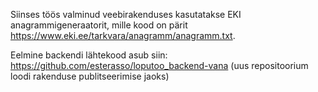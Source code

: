 Siinses töös valminud veebirakenduses kasutatakse EKI anagrammigeneraatorit, mille kood on pärit https://www.eki.ee/tarkvara/anagramm/anagramm.txt.

Eelmine backendi lähtekood asub siin: https://github.com/esterasso/loputoo_backend-vana (uus repositoorium loodi rakenduse publitseerimise jaoks)


